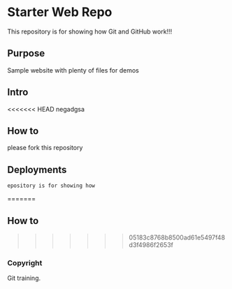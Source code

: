 # Starter Web Repo

This repository is for showing how Git and GitHub work!!!

## Purpose

Sample website with plenty of files for demos

## Intro

<<<<<<< HEAD
	negadgsa
	
## How to

please fork this repository

## Deployments

	epository is for showing how 
=======
## How to
>>>>>>> 05183c8768b8500ad61e5497f48d3f4986f2653f

### Copyright

Git training.